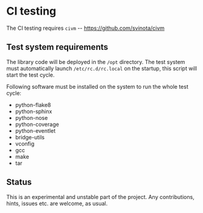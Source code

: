 CI testing
==========

The CI testing requires `civm` -- https://github.com/svinota/civm

Test system requirements
------------------------

The library code will be deployed in the `/opt` directory.
The test system must automatically launch `/etc/rc.d/rc.local`
on the startup, this script will start the test cycle.

Following software must be installed on the system to run
the whole test cycle:

* python-flake8
* python-sphinx
* python-nose
* python-coverage
* python-eventlet
* bridge-utils
* vconfig
* gcc
* make
* tar

Status
------

This is an experimental and unstable part of the
project. Any contributions, hints, issues etc. are
welcome, as usual.
